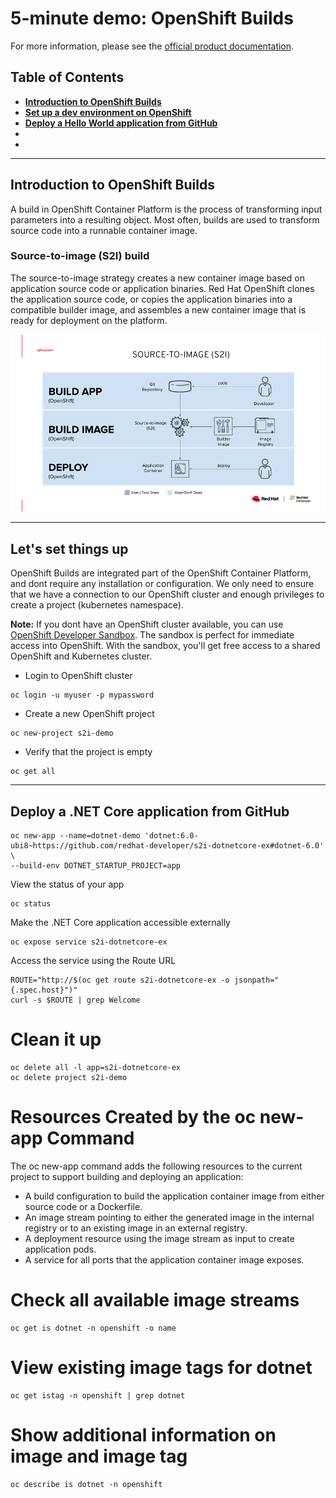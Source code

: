 # 5-minute demo: OpenShift Builds
For more information, please see the [official product documentation](https://docs.openshift.com/container-platform/4.11/cicd/builds/understanding-image-builds.html).

## Table of Contents
- **[Introduction to OpenShift Builds](#introduction-to-openshift-builds)**<br>
- **[Set up a dev environment on OpenShift](#lets-set-things-up)**<br>
- **[Deploy a Hello World application from GitHub](#deploy-a-net-core-application-from-github)**<br>
- **[](#p)**<br>
- **[](#)**<br>

---

## Introduction to OpenShift Builds
A build in OpenShift Container Platform is the process of transforming input parameters into a resulting object. Most often, builds are used to transform source code into a runnable container image.

### Source-to-image (S2I) build
The source-to-image strategy creates a new container image based on application source code or application binaries. Red Hat OpenShift clones the application source code, or copies the application binaries into a compatible builder image, and assembles a new container image that is ready for deployment on the platform.

![OpenShift Builds](../graphics/builds-00.png)

---

## Let's set things up
OpenShift Builds are integrated part of the OpenShift Container Platform, and dont require any installation or configuration.
We only need to ensure that we have a connection to our OpenShift cluster and enough privileges to create a project (kubernetes namespace).

**Note:** If you dont have an OpenShift cluster available, you can use [OpenShift Developer Sandbox](https://developers.redhat.com/developer-sandbox).
The sandbox is perfect for immediate access into OpenShift. With the sandbox, you'll get free access to a shared OpenShift and Kubernetes cluster.

- Login to OpenShift cluster
```shell
oc login -u myuser -p mypassword
```
- Create a new OpenShift project
```shell
oc new-project s2i-demo
```
- Verify that the project is empty
```shell
oc get all
```
---

## Deploy a .NET Core application from GitHub

```shell
oc new-app --name=dotnet-demo 'dotnet:6.0-ubi8~https://github.com/redhat-developer/s2i-dotnetcore-ex#dotnet-6.0' \
--build-env DOTNET_STARTUP_PROJECT=app
```

View the status of your app
```shell
oc status
```

Make the .NET Core application accessible externally
```shell
oc expose service s2i-dotnetcore-ex
```

Access the service using the Route URL
```shell
ROUTE="http://$(oc get route s2i-dotnetcore-ex -o jsonpath="{.spec.host}")"
curl -s $ROUTE | grep Welcome
```

# Clean it up
```shell
oc delete all -l app=s2i-dotnetcore-ex
oc delete project s2i-demo
```

# Resources Created by the oc new-app Command
The oc new-app command adds the following resources to the current project to support building and deploying an application:
   - A build configuration to build the application container image from either source code or a Dockerfile.
   - An image stream pointing to either the generated image in the internal registry or to an existing image in an external registry.
   - A deployment resource using the image stream as input to create application pods.
   - A service for all ports that the application container image exposes.


# Check all available image streams
```shell
oc get is dotnet -n openshift -o name
```
# View existing image tags for dotnet
```shell
oc get istag -n openshift | grep dotnet
```
# Show additional information on image and image tag
```shell
oc describe is dotnet -n openshift
```